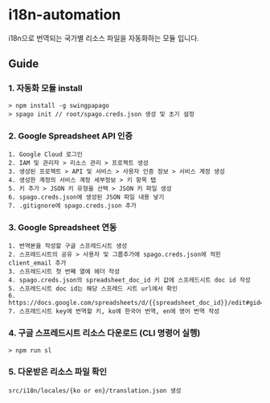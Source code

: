 # i18n-automation
i18n으로 번역되는 국가별 리소스 파일을 자동화하는 모듈 입니다.

## Guide

### 1. 자동화 모듈 install
    > npm install -g swingpapago
    > spago init // root/spago.creds.json 생성 및 초기 설정

### 2. Google Spreadsheet API 인증
    1. Google Cloud 로그인
    2. IAM 및 관리자 > 리소스 관리 > 프로젝트 생성
    3. 생성된 프로젝트 > API 및 서비스 > 사용자 인증 정보 > 서비스 계정 생성
    4. 생성한 계정의 서비스 계정 세부정보 > 키 항목 탭
    5. 키 추가 > JSON 키 유형을 선택 > JSON 키 파일 생성
    6. spago.creds.json에 생성된 JSON 파일 내용 넣기
    7. .gitignore에 spago.creds.json 추가

### 3. Google Spreadsheet 연동
    1. 번역본을 작성할 구글 스프레드시트 생성
    2. 스프레드시트의 공유 > 사용자 및 그룹추가에 spago.creds.json에 적힌 client_email 추가
    3. 스프레드시트 첫 번째 열에 헤더 작성
    4. spago.creds.json의 spreadsheet_doc_id 키 값에 스프레드시트 doc id 작성
    5. 스프레드시트 doc id는 해당 스프레드 시트 url에서 확인
    6. https://docs.google.com/spreadsheets/d/{{spreadsheet_doc_id}}/edit#gid=0
    7. 스프레드시트 key에 번역할 키, ko에 한국어 번역, en에 영어 번역 작성

### 4. 구글 스프레드시트 리소스 다운로드 (CLI 명령어 실행)
    > npm run sl

### 5. 다운받은 리소스 파일 확인
    src/i18n/locales/{ko or en}/translation.json 생성